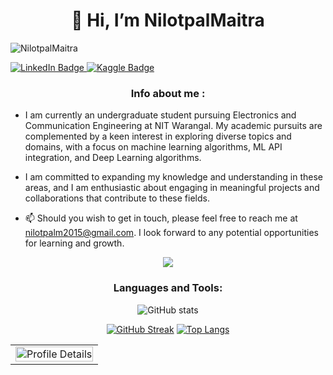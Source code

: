 
<h1 align="center">👋 Hi, I’m NilotpalMaitra</h1>
<p align="left"> <img src="https://komarev.com/ghpvc/?username=NilotpalMaitra7&label=Profile%20views&color=0e75b6&style=flat" alt="NilotpalMaitra" /> </p>
<div id="badges">
  <a href="https://www.linkedin.com/in/nilotpal-maitra/">
    <img src="https://img.shields.io/badge/LinkedIn-blue?style=for-the-badge&logo=linkedin&logoColor=white" alt="LinkedIn Badge"/>
  </a>
  <a href="https://www.kaggle.com/nilotpalmaitra" target="_blank">
  <img src="https://img.shields.io/badge/Kaggle-20A5E8?style=for-the-badge&logo=kaggle&logoColor=white" alt="Kaggle Badge"/>
</a>

</div>
<h3 align="Middle">Info about me :</h3>

- I am currently an undergraduate student pursuing Electronics and Communication Engineering at NIT Warangal. My academic pursuits are complemented by a keen interest in exploring diverse topics and domains, with a focus on machine learning algorithms, ML API integration, and Deep Learning algorithms.

- I am committed to expanding my knowledge and understanding in these areas, and I am enthusiastic about engaging in meaningful projects and collaborations that contribute to these fields.

- 📫 Should you wish to get in touch, please feel free to reach me at nilotpalm2015@gmail.com. I look forward to any potential opportunities for learning and growth.

<div align=center >

<img src="https://github-profile-trophy.vercel.app/?username=NilotpalMaitra&theme=darkhub">

<h3 align="Middle">Languages and Tools:</h3>

<div align=center >

![GitHub stats](https://github-readme-stats.vercel.app/api?username=Nilotlawl&theme=codeSTACKr&show_icons=true)

<div align=center >

[![GitHub Streak](http://github-readme-streak-stats.herokuapp.com?user=Nilotplawl&theme=codestackr&fire=EBDC3C&card_width=400&border=EB545400)](https://git.io/streak-stats)
[![Top Langs](https://github-readme-stats.vercel.app/api/top-langs/?username=Nilotlawl&layout=compact&theme=codeSTACKr)](https://github.com/anuraghazra/github-readme-stats)

<table>
  <tr>
    <td><img src="https://github-profile-summary-cards.vercel.app/api/cards/profile-details?username=Nilotlawl&theme=solarized_dark" alt="Profile Details" width="100%" height="auto"></td>
  </tr>
</table>

<!---
NilotpalMaitra/NilotpalMaitra is a ✨ special ✨ repository because its `README.md` (this file) appears on your GitHub profile.
You can click the Preview link to take a look at your changes.
--->
